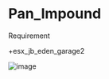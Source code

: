 # Pan_Impound
Requirement

+esx_jb_eden_garage2

![image](https://user-images.githubusercontent.com/89218596/130128376-0930702d-65fb-4668-918f-9d2c790f3664.png)
